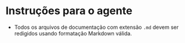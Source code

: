 # Instruções para o agente

- Todos os arquivos de documentação com extensão `.md` devem ser redigidos usando formatação Markdown válida.
